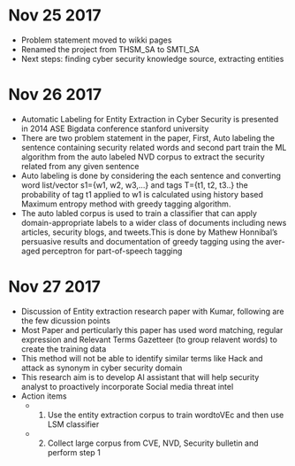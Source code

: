 # Nov 25 2017
* Problem statement moved to wikki pages
* Renamed the project from THSM_SA to SMTI_SA
* Next steps: finding cyber security knowledge source, extracting entities

# Nov 26 2017
* Automatic Labeling for Entity Extraction in Cyber Security is presented in 2014 ASE Bigdata conference stanford university
* There are two problem statement in the paper, First, Auto labeling the sentence containing security related words and second part train the ML algorithm from the auto labeled NVD corpus to extract the security related from any given sentence
* Auto labeling is done by considering the each sentence and converting word list/vector s1={w1, w2, w3,...} and tags T={t1, t2, t3..} the probability of tag t1 applied to w1 is calculated using history based Maximum entropy method with greedy tagging algorithm.
* The auto labled corpus is used to train a classifier that can apply domain-appropriate labels to a wider class of documents including news articles, security blogs, and tweets.This is done by Mathew Honnibal’s persuasive results and documentation of greedy tagging using the aver- aged perceptron for part-of-speech tagging

# Nov 27 2017
* Discussion of Entity extraction research paper with Kumar, following are the few dicussion points
* Most Paper and perticularly this paper has used word matching, regular expression and Relevant Terms Gazetteer (to group relavent words) to create the training data
* This method will not be able to identify similar terms like Hack and attack as synonym in cyber security domain
* This research aim is to develop  AI assistant that will help security analyst to proactively incorporate Social media threat intel 
* Action items 
    * 1. Use the entity extraction corpus to train wordtoVEc and then use LSM classifier
    * 2. Collect large corpus from CVE, NVD, Security bulletin and perform step 1
    
                 
